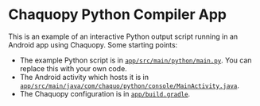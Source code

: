 # Chaquopy Python Compiler App
This is an example of an interactive Python output script running in an Android app using Chaquopy. Some starting points:

* The example Python script is in 
  [`app/src/main/python/main.py`](https://github.com/4med/PyCompiler/blob/main/app/src/main/python/pyscript.py).
  You can replace this with your own code.
* The Android activity which hosts it is in 
  [`app/src/main/java/com/chaquo/python/console/MainActivity.java`](https://github.com/4med/PyCompiler/blob/master/app/src/main/java/com/chaquo/python/console/OutputActivity.java).
* The Chaquopy configuration is in 
  [`app/build.gradle`](https://github.com/4med/PyCompiler/blob/master/app/build.gradle).
